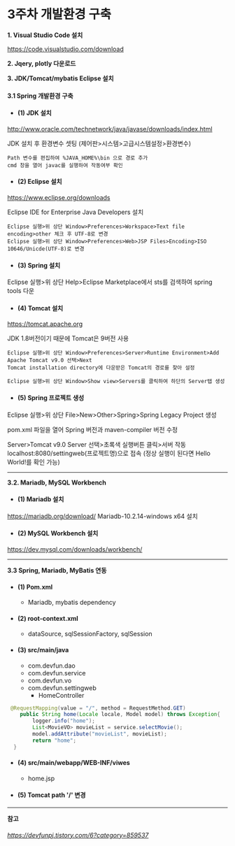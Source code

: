 # 3주차 개발환경 구축 
   
      
**1. Visual Studio Code 설치**   

https://code.visualstudio.com/download   
   
**2. Jqery, plotly 다운로드**      

**3. JDK/Tomcat/mybatis Eclipse 설치**   
   
#### 3.1 Spring 개발환경 구축      
   
   
 * #### (1) JDK 설치   
http://www.oracle.com/technetwork/java/javase/downloads/index.html  

JDK 설치 후 환경변수 셋팅 (제어판>시스템>고급시스템설정>환경변수)   
<pre><code>Path 변수를 편집하여 %JAVA_HOME%\bin 으로 경로 추가   
cmd 창을 열어 javac를 실행하여 작동여부 확인</code></pre>   


  * #### (2) Eclipse 설치   
https://www.eclipse.org/downloads 

Eclipse IDE for Enterprise Java Developers 설치 

<pre>
<code>Eclipse 실행>위 상단 Window>Preferences>Workspace>Text file encoding>other 체크 후 UTF-8로 변경   
Eclipse 실행>위 상단 Window>Preferences>Web>JSP Files>Encoding>ISO 10646/Unicde(UTF-8)로 변경</code>
</pre>  


   * #### (3) Spring 설치   
Eclipse 실행>위 상단 Help>Eclipse Marketplace에서 sts를 검색하여 spring tools 다운     


   * #### (4) Tomcat 설치   
https://tomcat.apache.org 

JDK 1.8버전이기 때문에 Tomcat은 9버전 사용      

<pre>
<code>Eclipse 실행>위 상단 Window>Preferences>Server>Runtime Environment>Add    
Apache Tomcat v9.0 선택>Next  
Tomcat installation directory에 다운받은 Tomcat의 경로를 찾아 설정   
  
Eclipse 실행>위 상단 Window>Show view>Servers를 클릭하여 하단의 Server탭 생성</code>
</pre>     


   * #### (5) Spring 프로젝트 생성   
Eclipse 실행>위 상단 File>New>Other>Spring>Spring Legacy Project 생성     

pom.xml 파일을 열어 Spring 버전과 maven-compiler 버전 수정 
    
Server>Tomcat v9.0 Server 선택>초록색 실행버튼 클릭>서버 작동   
localhost:8080/settingweb(프로젝트명)으로 접속 (정상 실행이 된다면 Hello World!를 확인 가능)    


-------------------------------------------------------------------------------------------------------------------

**3.2. Mariadb, MySQL Workbench**   


   * #### (1) Mariadb 설치   
https://mariadb.org/download/   Mariadb-10.2.14-windows x64 설치   
   
   
   * #### (2) MySQL Workbench 설치   
https://dev.mysql.com/downloads/workbench/   

-------------------------------------------------------------------------------------------------------------------------------

**3.3 Spring, Mariadb, MyBatis 연동**


   * #### (1) Pom.xml    
      * Mariadb, mybatis dependency    

   * #### (2) root-context.xml  
      * dataSource, sqlSessionFactory, sqlSession 

   * #### (3) src/main/java   
      * com.devfun.dao 
      * com.devfun.service 
      * com.devfun.vo 
      * com.devfun.settingweb   
        * HomeController   
```java
 @RequestMapping(value = "/", method = RequestMethod.GET)
    public String home(Locale locale, Model model) throws Exception{
        logger.info("home");
        List<MovieVO> movieList = service.selectMovie();
        model.addAttribute("movieList", movieList);
        return "home";
  }
```
   * #### (4) src/main/webapp/WEB-INF/viwes   
      * home.jsp   
      
   * #### (5) Tomcat path '/' 변경     

-------------------------------------------------------------------------------------------------------------------
**참고**   
###### https://devfunpj.tistory.com/6?category=859537

